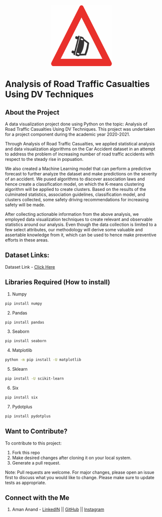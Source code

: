 <p align="center">
<img src="https://github.com/CrypticMuze/Data-Viz-Project/blob/master/Additional_Images/AccidentLogo.png" alt="AccidentLogo" height=200px width=200px/>
</p>

# Analysis of Road Traffic Casualties Using DV Techniques

## About the Project
A data visualization project done using Python on the topic: Analysis of Road Traffic Casualties Using DV Techniques. This project was undertaken for a project component during the academic year 2020-2021. 

Through Analysis of Road Traffic Casualties, we applied statistical analysis and data visualization algorithms on the Car Accident dataset in an attempt to address the problem of increasing number of road traffic accidents with respect to the steady rise in popuation.

We also created a Machine Learning model that can perform a predictive forecast to further analyze the dataset and make predictions on the severity of an accident. We pused algorithms to discover association laws and hence create a classification model, on which the K-means clustering algorithm will be applied to create clusters. Based on the results of the culminated statistics, association guidelines, classification model, and clusters collected, some safety driving recommendations for increasing safety will be made.

After collecting actionable information from the above analysis, we employed data visualization techniques to create relevant and observable statistics around our analysis. Even though the data collection is limited to a few select attributes, our methodology will derive some valuable and assertable knowledge from it, which can be used to hence make preventive efforts in these areas.

## Dataset Links:
Dataset Link - [Click Here](https://www.kaggle.com/benoit72/uk-accidents-10-years-history-with-many-variables)

## Libraries Required (How to install)
1. Numpy
```bash
pip install numpy
```
2. Pandas
```bash
pip install pandas
```
3. Seaborn
```bash
pip install seaborn
```
4. Matplotlib
```bash
python -m pip install -U matplotlib
```
5. Sklearn
```bash
pip install -U scikit-learn
```
6. Six
```bash
pip install six
```
7.  Pydotplus
```bash
pip install pydotplus
```

## Want to Contribute?
To contribute to this project:
1. Fork this repo
2. Make desired changes after cloning it on your local system.
3. Generate a pull request.

Note: Pull requests are welcome. For major changes, please open an issue first to discuss what you would like to change. Please make sure to update tests as appropriate.

## Connect with the Me
1. Aman Anand - [LinkedIN](https://www.linkedin.com/in/amanxanand/) || [GitHub](https://github.com/aman-anand1906) || [Instagram](https://www.instagram.com/aman_anand_619/")

